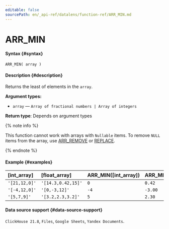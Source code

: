 ```yaml
---
editable: false
sourcePath: en/_api-ref/datalens/function-ref/ARR_MIN.md
---
```


# ARR_MIN



#### Syntax {#syntax}


```
ARR_MIN( array )
```

#### Description {#description}
Returns the least of elements in the `array`.

**Argument types:**
- `array` — `Array of fractional numbers | Array of integers`


**Return type**: Depends on argument types

{% note info %}

This function cannot work with arrays with `Nullable` items. To remove `NULL` items from the array, use [ARR_REMOVE](ARR_REMOVE.md) or [REPLACE](REPLACE_ARRAY.md).

{% endnote %}


#### Example {#examples}



| **[int_array]**   | **[float_array]**   | **ARR_MIN([int_array])**   | **ARR_MIN([float_array])**   |
|:------------------|:--------------------|:---------------------------|:-----------------------------|
| `'[21,12,0]'`     | `'[14.3,0.42,15]'`  | `0`                        | `0.42`                       |
| `'[-4,12,0]'`     | `'[0,-3,12]'`       | `-4`                       | `-3.00`                      |
| `'[5,7,9]'`       | `'[3.2,2.3,3.2]'`   | `5`                        | `2.30`                       |




#### Data source support {#data-source-support}

`ClickHouse 21.8`, `Files`, `Google Sheets`, `Yandex Documents`.
